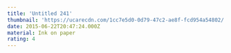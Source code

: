 ```yaml
---
title: 'Untitled 241'
thumbnail: 'https://ucarecdn.com/1cc7e5d0-0d79-47c2-ae8f-fcd954a54802/'
date: 2015-06-22T20:47:24.000Z
material: Ink on paper
rating: 4
---
```

